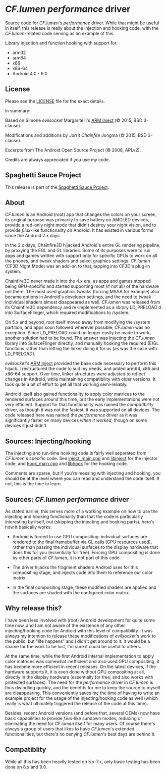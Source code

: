 # *CF.lumen* *performance* driver

Source code for *CF.lumen*'s *performance* driver. While that might be
useful in itself, this release is really about the injection and
hooking code, with the *CF.lumen*-related code serving as an example of
this.

Library injection and function hooking with support for:
- arm32
- arm64
- x86
- x86-64
- Android 4.0 - 9.0

## License

Please see the [LICENSE](LICENSE) file for the exact details.

In summary:

Based on Simone *evilsocket* Margaritelli's [ARM Inject](https://github.com/evilsocket/arminject) (&copy; 2015, BSD 3-clause).

Modifications and additions by Jorrit *Chainfire* Jongma (&copy; 2015, BSD 3-clause).

Excerpts from The Android Open Source Project (&copy; 2008, APLv2).

Credits are always appreciated if you use my code.

## Spaghetti Sauce Project

This release is part of the [Spaghetti Sauce Project](https://github.com/Chainfire/spaghetti_sauce_project).

## About

*CF.lumen* is an Android (root) app that changes the colors on your
screen, its original purpose was primarily to save battery on AMOLED
devices, provide a red-only night mode that didn't destroy your night
vision, and to provide *f.lux*-like functionality on Android. It has
existed in various forms since the Android 2.x days.

In the 2.x days, Chainfire3D hijacked Android's entire GL rendering
pipeline, by proxying the EGL and GL libraries. Some of its purposes
were to run apps and games written with support only for specific GPUs
to work on all the phones, and tweak shaders and select graphics
settings. *CF.lumen* (CF3D Night Mode) was an add-on to that, tapping into
CF3D's plug-in system.

Chainfire3D never made it into the 4.x era, as apps and games stopped
being GPU-specific and started supporting most (if not all) of the
hardware out there. The most used graphics tweaks (forcing MSAA for
example) also became options in Android's developer settings, and the
need to tweak individual shaders almost disappeared as well. *CF.lumen*
was released from its Chainfire3D dependency and re-implemented as
a library LD_PRELOAD'd into SurfaceFlinger, which required modifications
to /system.

On 5.x and beyond, root itself moved away from modifying the /system
partition, and apps soon followed wherever possible; *CF.lumen* was no
exception. Since LD_PRELOAD could no longer easily be made to work,
another solution had to be found. The answer was injecting the *CF.lumen*
library into SufaceFlinger directly, and manually hooking the required
(E)GL functions rather than letting the linker doing it for us (as was
the case with LD_PRELOAD).

*evilsocket*'s [ARM Inject](https://github.com/evilsocket/arminject)
provided the base code necessary to perform this hijack. I restructured
the code to suit my needs, and added arm64, x86 and x86-64 support.
Over time, linker structures were adjusted to reflect changes in
Android, while maintaining compatibility with older versions. It took
quite a bit of effort to get all that working semi-reliably.

Android itself also gained functionality to apply color matrices to
the rendered surfaces around this time, but the early implementations
were not very efficient. Support for that functionality was named the
*compatibility* driver, as though it was not the fastest, it was
supported on all devices. The code released here was named the
*performance* driver as it was significantly faster on many devices
*when it worked*, though on some devices it just didn't.

## Sources: Injecting/hooking

The injecting and run-time hooking code is fairly well separated
from *CF.lumen*'s specific code. See [inject_main.cpp](inject_main.cpp)
and [libinject](libinject) for the injector code, and
[hook_main.cpp](hook_main.cpp) and [libhook](libhook) for the hooking
code.

Comments are sparse, but if you're messing with injecting and hooking,
you should be at the level where you can read and understand the code
itself. If not, this is the time to learn.

## Sources: *CF.lumen* *performance* driver

As stated earlier, this serves more of a working example on how to
use the injecting and hooking functionality than that the code is
particularly interesting by itself, but (skipping the injecting and
hooking parts), here's how it basically works:

- Android is forced to use GPU compositing: individual surfaces are
rendered to the final framebuffer via GL calls (GPU resources used), 
rather than passing the individual surfaces to the display hardware
that does this for you (essentially for free). Forcing GPU compositing
is done by other parts of *CF.lumen*, it is not part of this code.

- The driver hijacks the fragment shaders Android uses for this 
compositing stage, and injects code into them to reference our
color matrix.

- In the final compositing stage, these modified shaders are applied
and the surfaces are shaded with the configured color matrix.

## Why release this?

I have been less involved with (root) Android development for quite
some time now, and I am not aware of the existence of any other 
injecting/hooking code for Android with this level of compatibility. 
It was always my intention to release these modifications of 
*evilsocket*'s work to the public, but "life happens" and I didn't 
get around to it. It would be a shame for the work to be lost, I'm
sure it could be useful to others.
 
At the same time, while the first Android internal implementation to
apply color matrices was somewhat inefficient and also used GPU
compositing, it has become more efficient in recent releases. On the
latest devices, if the hardware supports it, it is even done without
GPU compositing at all, directly in the display hardware (essentially
for free, and also works with protected surfaces). The need for the
*performance* driver in *CF.lumen* is thus dwindling quickly, and the
benefits for me to keep the source to myself are disappearing. This
conveniently saves me the time of having to write an example project
for the usage of the injecting/hooking code as well (which really is
what ultimately triggered the release of the code at this time).

Besides, recent Android versions (and before that, several OEMs) now
have basic capabilities to provide *f.lux*-like sundown modes, reducing
or eliminating the need for *CF.lumen* itself for many users. Of course
there's always a group of users that likes to have *CF.lumen*'s extended
functionalities, but there's no denying *CF.lumen*'s best days are
behind it.

## Compatiblity

While all this has been heavily tested on 5.x-7.x, only basic testing
has been done on 8.x and 9.0.
